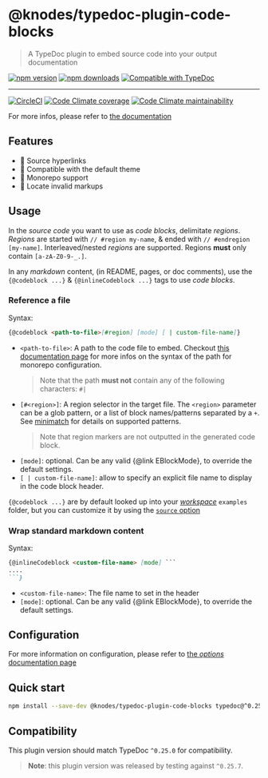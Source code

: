 <!-- HEADER -->
# @knodes/typedoc-plugin-code-blocks

> A TypeDoc plugin to embed source code into your output documentation

[![npm version](https://img.shields.io/npm/v/@knodes/typedoc-plugin-code-blocks?style=for-the-badge)](https://www.npmjs.com/package/@knodes/typedoc-plugin-code-blocks)
[![npm downloads](https://img.shields.io/npm/dm/@knodes/typedoc-plugin-code-blocks?style=for-the-badge)](https://www.npmjs.com/package/@knodes/typedoc-plugin-code-blocks)
[![Compatible with TypeDoc](https://img.shields.io/badge/For%20typedoc-^0.25.0-green?logo=npm&style=for-the-badge)](https://www.npmjs.com/package/typedoc)

---

[![CircleCI](https://img.shields.io/circleci/build/github/KnodesCommunity/typedoc-plugins/main?style=for-the-badge)](https://circleci.com/gh/KnodesCommunity/typedoc-plugins/tree/main)
[![Code Climate coverage](https://img.shields.io/codeclimate/coverage-letter/KnodesCommunity/typedoc-plugins?style=for-the-badge)](https://codeclimate.com/github/KnodesCommunity/typedoc-plugins)
[![Code Climate maintainability](https://img.shields.io/codeclimate/maintainability/KnodesCommunity/typedoc-plugins?style=for-the-badge)](https://codeclimate.com/github/KnodesCommunity/typedoc-plugins)

For more infos, please refer to [the documentation](https://knodescommunity.github.io/typedoc-plugins/modules/_knodes_typedoc_plugin_code_blocks.html)
<!-- HEADER end -->

## Features

- 🔗 Source hyperlinks
- 🎨 Compatible with the default theme
- 📁 Monorepo support
- 🎯 Locate invalid markups

## Usage

In the *source code* you want to use as *code blocks*, delimitate *regions*. *Regions* are started with `// #region my-name`, & ended with `// #endregion [my-name]`. Interleaved/nested *regions* are supported. Regions **must** only contain `[a-zA-Z0-9-_.]`.

In any *markdown* content, (in README, pages, or doc comments), use the `{@codeblock ...}` & `{@inlineCodeblock ...}` tags to use *code blocks*.

### Reference a file

Syntax:

```md
{@codeblock <path-to-file>[#region] [mode] [ | custom-file-name]}
```

- `<path-to-file>`: A path to the code file to embed. Checkout [this documentation page](https://knodescommunity.github.io/typedoc-plugins/_knodes_typedoc_pluginutils/pages/resolving-paths.html) for more infos on the syntax of the path for monorepo configuration.
  > Note that the path **must not** contain any of the following characters: `#|`
- `[#<region>]`: A region selector in the target file. The `<region>` parameter can be a glob pattern, or a list of block names/patterns separated by a `+`. See [minimatch](https://www.npmjs.com/package/minimatch) for details on supported patterns.
  > Note that region markers are not outputted in the generated code block.
- `[mode]`: optional. Can be any valid {@link EBlockMode}, to override the default settings.
- `[ | custom-file-name]`: allow to specify an explicit file name to display in the code block header.

`{@codeblock ...}` are by default looked up into your [*workspace*](https://knodescommunity.github.io/typedoc-plugins/_knodes_typedoc_pluginutils/pages/resolving-paths.html) `examples` folder, but you can customize it by using the [`source` option](https://knodescommunity.github.io/typedoc-plugins/_knodes_typedoc_plugin_code_blocks/pages/options.html)

### Wrap standard markdown content

Syntax:

````md
{@inlineCodeblock <custom-file-name> [mode] ```
....
```}
````

- `<custom-file-name>`: The file name to set in the header
- `[mode]`: optional. Can be any valid {@link EBlockMode}, to override the default settings.

## Configuration

For more information on configuration, please refer to [the *options* documentation page](https://knodescommunity.github.io/typedoc-plugins/_knodes_typedoc_plugin_code_blocks/pages/options.html)

<!-- INSTALL -->
## Quick start

```sh
npm install --save-dev @knodes/typedoc-plugin-code-blocks typedoc@^0.25.0
```

## Compatibility

This plugin version should match TypeDoc `^0.25.0` for compatibility.

> **Note**: this plugin version was released by testing against `^0.25.7`.
<!-- INSTALL end -->

